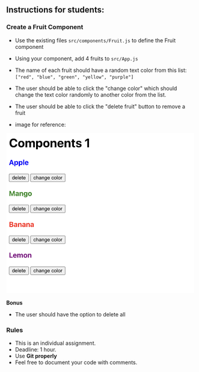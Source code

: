 ## Instructions for students:

### Create a Fruit Component

- Use the existing files `src/components/Fruit.js` to define the Fruit component
- Using your component, add 4 fruits to `src/App.js`
- The name of each fruit should have a random text color from this list: `["red", "blue", "green", "yellow", "purple"]`
- The user should be able to click the "change color" which should change the text color randomly to another color from the list.
- The user should be able to click the "delete fruit" button to remove a fruit

- image for reference:

<img src="./Mock-Up.png" width="500" alt="Mock up of 4 fruits">

**Bonus**

- The user should have the option to delete all

### Rules

- This is an individual assignment.
- Deadline: 1 hour.
- Use **Git properly**
- Feel free to document your code with comments.